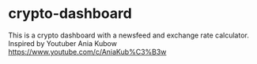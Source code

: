 # crypto-dashboard

This is a crypto dashboard with a newsfeed and exchange rate calculator. Inspired by Youtuber Ania Kubow https://www.youtube.com/c/AniaKub%C3%B3w
